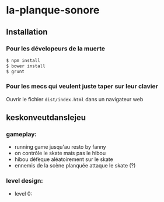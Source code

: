 # la-planque-sonore

## Installation

### Pour les dévelopeurs de la muerte

```bash
$ npm install
$ bower install
$ grunt
```

### Pour les mecs qui veulent juste taper sur leur clavier

Ouvrir le fichier `dist/index.html` dans un navigateur web


## keskonveutdanslejeu

### gameplay:
* running game jusqu'au resto by fanny
* on contrôle le skate mais pas le hibou
* hibou défèque aléatoirement sur le skate
* ennemis de la scène planquée attaque le skate (?)

### level design:
* level 0:
    
